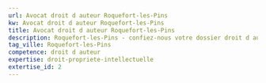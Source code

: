 ```yaml
---
url: Avocat droit d auteur Roquefort-les-Pins
kw: Avocat droit d auteur Roquefort-les-Pins
title: Avocat droit d auteur Roquefort-les-Pins
description: Roquefort-les-Pins - confiez-nous votre dossier droit d auteur
tag_ville: Roquefort-les-Pins
competence: droit d auteur
expertise: droit-propriete-intellectuelle
extertise_id: 2
---
```

